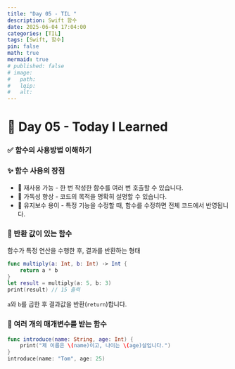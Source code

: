 ```yaml
---
title: "Day 05 - TIL "
description: Swift 함수
date: 2025-06-04 17:04:00
categories: [TIL]
tags: [Swift, 함수]
pin: false
math: true
mermaid: true
# published: false
# image:
#   path:
#   lqip: 
#   alt: 
---
```


# 📘 Day 05 - Today I Learned

### ✅ 함수의 사용방법 이해하기

### ✨ 함수 사용의 장점
- 🔄 재사용 가능 - 한 번 작성한 함수를 여러 번 호출할 수 있습니다.
- 👀 가독성 향상 - 코드의 목적을 명확히 설명할 수 있습니다.
- 🔧 유지보수 용이 - 특정 기능을 수정할 때, 함수를 수정하면 전체 코드에서 반영됩니다.

### 📍 반환 값이 있는 함수
함수가 특정 연산을 수행한 후, 결과를 반환하는 형태
```swift
func multiply(a: Int, b: Int) -> Int {
    return a * b
}
let result = multiply(a: 5, b: 3)
print(result) // 15 출력
```
`a`와 `b`를 곱한 후 결과값을 반환(`return`)합니다.

### 📍 여러 개의 매개변수를 받는 함수
```swift
func introduce(name: String, age: Int) {
    print("제 이름은 \(name)이고, 나이는 \(age)살입니다.")
}
introduce(name: "Tom", age: 25)
```